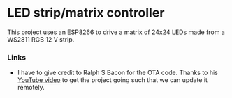 # LED strip/matrix controller

This project uses an ESP8266 to drive a matrix of 24x24 LEDs made from a WS2811 
RGB 12 V strip.

### Links
- I have to give credit to Ralph S Bacon for the OTA code. Thanks to his 
[YouTube video](https://youtu.be/OaHzlBTUrRQ) to get the project going such
that we can update it remotely.
